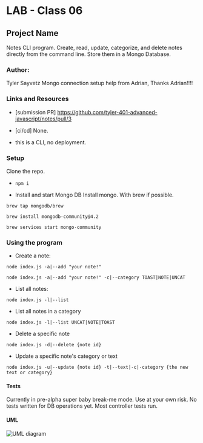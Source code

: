 # LAB - Class 06

## Project Name
Notes CLI program. Create, read, update, categorize, and delete notes directly from the command line. Store them in a Mongo Database. 

### Author:
Tyler Sayvetz
Mongo connection setup help from Adrian, Thanks Adrian!!!!

### Links and Resources

- [submission PR] https://github.com/tyler-401-advanced-javascript/notes/pull/3  
- [ci/cd] None.

- this is a CLI, no deployment.

### Setup
Clone the repo.

- `npm i`


- Install and start Mongo DB
Install mongo. With brew if possible. 

`brew tap mongodb/brew`

`brew install mongodb-community@4.2`

`brew services start mongo-community`


### Using the program

- Create a note: 

`node index.js -a|--add "your note!"`


`node index.js -a|--add "your note!" -c|--category TOAST|NOTE|UNCAT`

- List all notes: 


`node index.js -l|--list
`

- List all notes in a category

`node index.js -l|--list UNCAT|NOTE|TOAST
`
- Delete a specific note

`node index.js -d|--delete {note id}
`
- Update a specific note's category or text

`node index.js -u|--update {note id} -t|--text|-c|-category {the new text or category}`




#### Tests

Currently in pre-alpha super baby break-me mode. Use at your own risk. No tests written for DB operations yet. Most controller tests run. 



#### UML

![UML diagram]()
